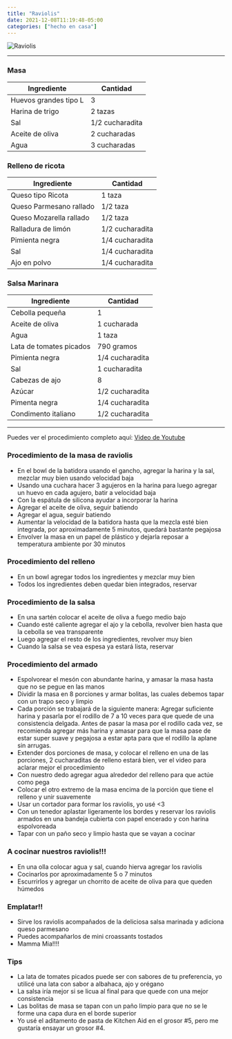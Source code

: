 ```yaml
---
title: "Raviolis"
date: 2021-12-08T11:19:48-05:00
categories: ["hecho en casa"]
---
```

![Raviolis](../../images/raviolis.jpg)
___
### Masa 

| Ingrediente | Cantidad |
| ----------- | ----------- |
| Huevos grandes tipo L | 3 |
| Harina de trigo | 2 tazas |
| Sal | 1/2 cucharadita |
| Aceite de oliva | 2 cucharadas |
| Agua | 3 cucharadas |

### Relleno de ricota

| Ingrediente | Cantidad |
| ----------- | ----------- |
| Queso tipo Ricota | 1 taza |
| Queso Parmesano rallado | 1/2 taza |
| Queso Mozarella rallado | 1/2 taza |
| Ralladura de limón | 1/2 cucharadita |
| Pimienta negra | 1/4 cucharadita |
| Sal | 1/4 cucharadita |
| Ajo en polvo | 1/4 cucharadita |

### Salsa Marinara

| Ingrediente | Cantidad |
| ----------- | ----------- |
| Cebolla pequeña | 1 |
| Aceite de oliva | 1 cucharada |
| Agua | 1 taza |
| Lata de tomates picados | 790 gramos |
| Pimienta negra | 1/4 cucharadita |
| Sal | 1 cucharadita |
| Cabezas de ajo | 8 |
| Azúcar | 1/2 cucharadita |
| Pimenta negra | 1/4 cucharadita |
| Condimento italiano | 1/2 cucharadita |

___

Puedes ver el procedimiento completo aquí: [Video de Youtube](https://youtu.be/sxqCgdAFYq8)

### Procedimiento de la masa de raviolis
- En el bowl de la batidora usando el gancho, agregar la harina y la sal, mezclar muy bien usando velocidad baja
- Usando una cuchara hacer 3 agujeros en la harina para luego agregar un huevo en cada agujero, batir a velocidad baja
- Con la espátula de silicona ayudar a incorporar la harina
- Agregar el aceite de oliva, seguir batiendo 
- Agregar el agua, seguir batiendo
- Aumentar la velocidad de la batidora hasta que la mezcla esté bien integrada, por aproximadamente 5 minutos, quedará bastante pegajosa
- Envolver la masa en un papel de plástico y dejarla reposar a temperatura ambiente por 30 minutos

### Procedimiento del relleno
- En un bowl agregar todos los ingredientes y mezclar muy bien
- Todos los ingredientes deben quedar bien integrados, reservar

### Procedimiento de la salsa
- En una sartén colocar el aceite de oliva a fuego medio bajo 
- Cuando esté caliente agregar el ajo y la cebolla, revolver bien hasta que la cebolla se vea transparente
- Luego agregar el resto de los ingredientes, revolver muy bien
- Cuando la salsa se vea espesa ya estará lista, reservar

### Procedimiento del armado
- Espolvorear el mesón con abundante harina, y amasar la masa hasta que no se pegue en las manos
- Dividir la masa en 8 porciones y armar bolitas, las cuales debemos tapar con un trapo seco y limpio
- Cada porción se trabajará de la siguiente manera: Agregar suficiente harina y pasarla por el rodillo de 7 a 10 veces para que quede de una consistencia delgada. Antes de pasar la masa por el rodillo cada vez, se recomienda agregar más harina y amasar para que la masa pase de estar super suave y pegajosa a estar apta para que el rodillo la aplane sin arrugas.
- Extender dos porciones de masa, y colocar el relleno en una de las porciones, 2 cucharaditas de relleno estará bien, ver el video para aclarar mejor el procedimiento
- Con nuestro dedo agregar agua alrededor del relleno para que actúe como pega
- Colocar el otro extremo de la masa encima de la porción que tiene el relleno y unir suavemente
- Usar un cortador para formar los raviolis, yo usé <3
- Con un tenedor aplastar ligeramente los bordes y reservar los raviolis armados en una bandeja cubierta con papel encerado y con harina espolvoreada
- Tapar con un paño seco y limpio hasta que se vayan a cocinar

### A cocinar nuestros raviolis!!!
- En una olla colocar agua y sal, cuando hierva agregar los raviolis
- Cocinarlos por aproximadamente 5 o 7 minutos
- Escurrirlos y agregar un chorrito de aceite de oliva para que queden húmedos

### Emplatar!!
- Sirve los raviolis acompañados de la deliciosa salsa marinada y adiciona queso parmesano
- Puedes acompañarlos de mini croassants tostados
- Mamma Mia!!!!

### Tips
- La lata de tomates picados puede ser con sabores de tu preferencia, yo utilicé una lata con sabor a albahaca, ajo y orégano
- La salsa iría mejor si se licua al final para que quede con una mejor consistencia
- Las bolitas de masa se tapan con un paño limpio para que no se le forme una capa dura en el borde superior
- Yo usé el aditamento de pasta de Kitchen Aid en el grosor #5, pero me gustaría ensayar un grosor #4.



